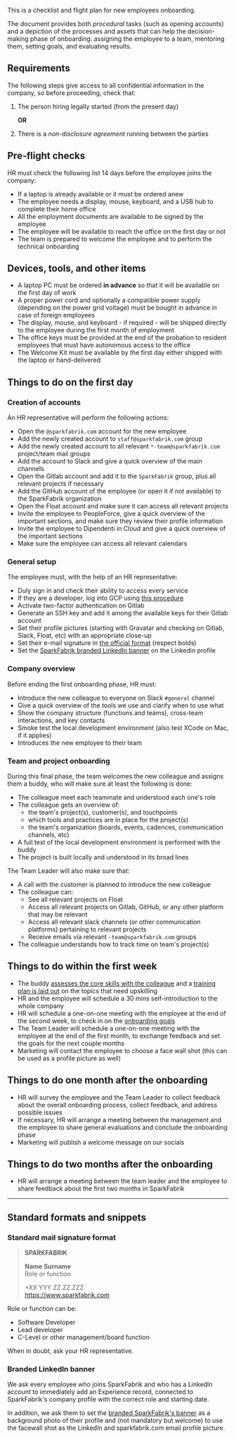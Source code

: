 This is a checklist and flight plan for new employees onboarding.

The document provides both _procedural_ tasks (such as opening accounts) and a depiction of the processes and assets that can help the decision-making phase of onboarding: assigning the employee to a team, mentoring them, setting goals, and evaluating results.

## Requirements

The following steps give access to all confidential information in the company, so before proceeding, check that:

1. The person hiring legally started (from the present day)

    **OR**

2. There is a _non-disclosure agreement_ running between the parties

## Pre-flight checks

HR must check the following list 14 days before the employee joins the company:

* If a laptop is already available or it must be ordered anew
* The employee needs a display, mouse, keyboard, and a USB hub to complete their home office
* All the employment documents are available to be signed by the employee
* The employee will be available to reach the office on the first day or not
* The team is prepared to welcome the employee and to perform the technical onboarding

## Devices, tools, and other items

* A laptop PC must be ordered **in advance** so that it will be available on the first day of work
* A proper power cord and optionally a compatible power supply (depending on the power grid voltage) must be bought in advance in case of foreign employees
* The display, mouse, and keyboard - if required - will be shipped directly to the employee during the first month of employment
* The office keys must be provided at the end of the probation to resident employees that must have autonomous access to the office
* The Welcome Kit must be available by the first day either shipped with the laptop or hand-delivered


## Things to do on the first day

### Creation of accounts

An HR representative will perform the following actions:

* Open the `@sparkfabrik.com` account for the new employee
* Add the newly created account to `staff@sparkfabrik.com` group
* Add the newly created account to all relevant `*-team@sparkfabrik.com` project/team mail groups
* Add the account to Slack and give a quick overview of the main channels
* Open the Gitlab account and add it to the `SparkFabrik` group, plus all relevant projects if necessary
* Add the GitHub account of the employee (or open it if not available) to the SparkFabrik organization
* Open the Float account and make sure it can access all relevant projects
* Invite the employee to PeopleForce, give a quick overview of the important sections, and make sure they review their profile information
* Invite the employee to Dipendenti in Cloud and give a quick overview of the important sections
* Make sure the employee can access all relevant calendars

### General setup

The employee must, with the help of an HR representative:

* Duly sign in and check their ability to access every service
* If they are a developer, log into GCP using [this procedure](/guides/local-development-environment-configuration#log-into-gcloud)
* Activate two-factor authentication on Gitlab
* Generate an SSH key and add it among the available keys for their Gitlab account
* Set their profile pictures (starting with Gravatar and checking on Gitlab, Slack, Float, etc) with an appropriate close-up
* Set their e-mail signature in [the official format](#standard-mail-signature-format) (respect bolds)
* Set the [SparkFabrik branded LinkedIn banner](#branded-linkedin-banner) on the Linkedin profile

### Company overview

Before ending the first onboarding phase, HR must:

* Introduce the new colleague to everyone on Slack `#general` channel
* Give a quick overview of the tools we use and clarify when to use what
* Show the company structure (functions and teams), cross-team interactions, and key contacts
* Smoke test the local development environment (also test XCode on Mac, if it applies)
* Introduces the new employee to their team

### Team and project onboarding

During this final phase, the team welcomes the new colleague and assigns them a buddy, who will make sure at least the following is done:

* The colleague meet each teammate and understood each one's role
* The colleague gets an overview of:
  * the team's project(s), customer(s), and touchpoints
  * which tools and practices are in place for the project(s)
  * the team's organization (boards, events, cadences, communication channels, etc)
* A full test of the local development environment is performed with the buddy
* The project is built locally and understood in its broad lines

The Team Leader will also make sure that:

* A call with the customer is planned to introduce the new colleague
* The colleague can:
  * See all relevant projects on Float
  * Access all relevant projects on Gitlab, GitHub, or any other platform that may be relevant
  * Access all relevant slack channels (or other communication platforms) pertaining to relevant projects
  * Receive emails via relevant `-team@sparkfabrik.com` groups
* The colleague understands how to track time on team's project(s)

## Things to do within the first week

* The buddy [assesses the core skills with the colleague](/procedures/assessing-core-skills) and a [training plan is laid out](/procedures/assessing-core-skills#plan-the-training-on-core-skills) on the topics that need upskilling
* HR and the employee will schedule a 30 mins self-introduction to the whole company
* HR will schedule a one-on-one meeting with the employee at the end of the second week, to check in on the [onboarding goals](/guides/an-effective-onboarding-structure)
* The Team Leader will schedule a one-on-one meeting with the employee at the end of the first month, to exchange feedback and set the goals for the next couple months
* Marketing will contact the employee to choose a face wall shot (this can be used as a profile picture as well)

## Things to do one month after the onboarding

* HR will survey the employee and the Team Leader to collect feedback about the overall onboarding process, collect feedback, and address possible issues
* If necessary, HR will arrange a meeting between the management and the employee to share general evaluations and conclude the onboarding phase
* Marketing will publish a welcome message on our socials

## Things to do two months after the onboarding

* HR will arrange a meeting between the team leader and the employee to share feedback about the first two months in SparkFabrik

---

## Standard formats and snippets

### Standard mail signature format

> **SPARKFABRIK**
>
> **Name Surname**  
> Role or function
>
> +XX YYY ZZ.ZZ.ZZZ  
> https://www.sparkfabrik.com

Role or function can be:

* Software Developer
* Lead developer
* C-Level or other management/board function

When in doubt, ask your HR representative.

### Branded LinkedIn banner

We ask every employee who joins SparkFabrik and who has a LinkedIn account to immediately add an Experience record, connected to SparkFabrik's company profile with the correct role and starting date.

In addition, we ask them to set the [branded SparkFabrik's banner](/downloads/spark_linkedin_cover.png) as a background photo of their profile and (not mandatory but welcome) to use the facewall shot as the LinkedIn and sparkfabrik.com email profile picture.

